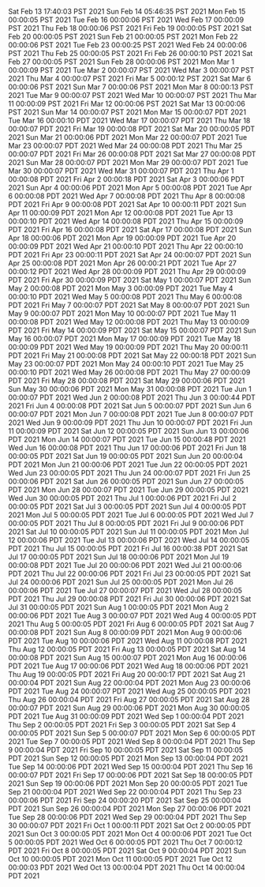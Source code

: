 Sat Feb 13 17:40:03 PST 2021
Sun Feb 14 05:46:35 PST 2021
Mon Feb 15 00:00:05 PST 2021
Tue Feb 16 00:00:06 PST 2021
Wed Feb 17 00:00:09 PST 2021
Thu Feb 18 00:00:06 PST 2021
Fri Feb 19 00:00:05 PST 2021
Sat Feb 20 00:00:05 PST 2021
Sun Feb 21 00:00:05 PST 2021
Mon Feb 22 00:00:06 PST 2021
Tue Feb 23 00:00:25 PST 2021
Wed Feb 24 00:00:06 PST 2021
Thu Feb 25 00:00:05 PST 2021
Fri Feb 26 00:00:10 PST 2021
Sat Feb 27 00:00:05 PST 2021
Sun Feb 28 00:00:06 PST 2021
Mon Mar  1 00:00:09 PST 2021
Tue Mar  2 00:00:07 PST 2021
Wed Mar  3 00:00:07 PST 2021
Thu Mar  4 00:00:07 PST 2021
Fri Mar  5 00:00:12 PST 2021
Sat Mar  6 00:00:06 PST 2021
Sun Mar  7 00:00:06 PST 2021
Mon Mar  8 00:00:13 PST 2021
Tue Mar  9 00:00:07 PST 2021
Wed Mar 10 00:00:07 PST 2021
Thu Mar 11 00:00:09 PST 2021
Fri Mar 12 00:00:06 PST 2021
Sat Mar 13 00:00:06 PST 2021
Sun Mar 14 00:00:07 PST 2021
Mon Mar 15 00:00:07 PDT 2021
Tue Mar 16 00:00:10 PDT 2021
Wed Mar 17 00:00:07 PDT 2021
Thu Mar 18 00:00:07 PDT 2021
Fri Mar 19 00:00:08 PDT 2021
Sat Mar 20 00:00:05 PDT 2021
Sun Mar 21 00:00:06 PDT 2021
Mon Mar 22 00:00:07 PDT 2021
Tue Mar 23 00:00:07 PDT 2021
Wed Mar 24 00:00:08 PDT 2021
Thu Mar 25 00:00:07 PDT 2021
Fri Mar 26 00:00:08 PDT 2021
Sat Mar 27 00:00:08 PDT 2021
Sun Mar 28 00:00:07 PDT 2021
Mon Mar 29 00:00:07 PDT 2021
Tue Mar 30 00:00:07 PDT 2021
Wed Mar 31 00:00:07 PDT 2021
Thu Apr  1 00:00:08 PDT 2021
Fri Apr  2 00:00:18 PDT 2021
Sat Apr  3 00:00:06 PDT 2021
Sun Apr  4 00:00:06 PDT 2021
Mon Apr  5 00:00:08 PDT 2021
Tue Apr  6 00:00:08 PDT 2021
Wed Apr  7 00:00:08 PDT 2021
Thu Apr  8 00:00:08 PDT 2021
Fri Apr  9 00:00:08 PDT 2021
Sat Apr 10 00:00:11 PDT 2021
Sun Apr 11 00:00:09 PDT 2021
Mon Apr 12 00:00:08 PDT 2021
Tue Apr 13 00:00:10 PDT 2021
Wed Apr 14 00:00:08 PDT 2021
Thu Apr 15 00:00:09 PDT 2021
Fri Apr 16 00:00:08 PDT 2021
Sat Apr 17 00:00:08 PDT 2021
Sun Apr 18 00:00:06 PDT 2021
Mon Apr 19 00:00:09 PDT 2021
Tue Apr 20 00:00:09 PDT 2021
Wed Apr 21 00:00:10 PDT 2021
Thu Apr 22 00:00:10 PDT 2021
Fri Apr 23 00:00:11 PDT 2021
Sat Apr 24 00:00:07 PDT 2021
Sun Apr 25 00:00:08 PDT 2021
Mon Apr 26 00:00:21 PDT 2021
Tue Apr 27 00:00:12 PDT 2021
Wed Apr 28 00:00:09 PDT 2021
Thu Apr 29 00:00:09 PDT 2021
Fri Apr 30 00:00:09 PDT 2021
Sat May  1 00:00:07 PDT 2021
Sun May  2 00:00:08 PDT 2021
Mon May  3 00:00:09 PDT 2021
Tue May  4 00:00:10 PDT 2021
Wed May  5 00:00:08 PDT 2021
Thu May  6 00:00:08 PDT 2021
Fri May  7 00:00:07 PDT 2021
Sat May  8 00:00:07 PDT 2021
Sun May  9 00:00:07 PDT 2021
Mon May 10 00:00:07 PDT 2021
Tue May 11 00:00:08 PDT 2021
Wed May 12 00:00:08 PDT 2021
Thu May 13 00:00:09 PDT 2021
Fri May 14 00:00:09 PDT 2021
Sat May 15 00:00:07 PDT 2021
Sun May 16 00:00:07 PDT 2021
Mon May 17 00:00:09 PDT 2021
Tue May 18 00:00:09 PDT 2021
Wed May 19 00:00:09 PDT 2021
Thu May 20 00:00:11 PDT 2021
Fri May 21 00:00:08 PDT 2021
Sat May 22 00:00:18 PDT 2021
Sun May 23 00:00:07 PDT 2021
Mon May 24 00:00:10 PDT 2021
Tue May 25 00:00:10 PDT 2021
Wed May 26 00:00:08 PDT 2021
Thu May 27 00:00:09 PDT 2021
Fri May 28 00:00:08 PDT 2021
Sat May 29 00:00:06 PDT 2021
Sun May 30 00:00:06 PDT 2021
Mon May 31 00:00:08 PDT 2021
Tue Jun  1 00:00:07 PDT 2021
Wed Jun  2 00:00:08 PDT 2021
Thu Jun  3 00:00:44 PDT 2021
Fri Jun  4 00:00:08 PDT 2021
Sat Jun  5 00:00:07 PDT 2021
Sun Jun  6 00:00:07 PDT 2021
Mon Jun  7 00:00:08 PDT 2021
Tue Jun  8 00:00:07 PDT 2021
Wed Jun  9 00:00:09 PDT 2021
Thu Jun 10 00:00:07 PDT 2021
Fri Jun 11 00:00:09 PDT 2021
Sat Jun 12 00:00:05 PDT 2021
Sun Jun 13 00:00:06 PDT 2021
Mon Jun 14 00:00:07 PDT 2021
Tue Jun 15 00:00:48 PDT 2021
Wed Jun 16 00:00:08 PDT 2021
Thu Jun 17 00:00:06 PDT 2021
Fri Jun 18 00:00:05 PDT 2021
Sat Jun 19 00:00:05 PDT 2021
Sun Jun 20 00:00:04 PDT 2021
Mon Jun 21 00:00:06 PDT 2021
Tue Jun 22 00:00:05 PDT 2021
Wed Jun 23 00:00:05 PDT 2021
Thu Jun 24 00:00:07 PDT 2021
Fri Jun 25 00:00:06 PDT 2021
Sat Jun 26 00:00:05 PDT 2021
Sun Jun 27 00:00:05 PDT 2021
Mon Jun 28 00:00:07 PDT 2021
Tue Jun 29 00:00:05 PDT 2021
Wed Jun 30 00:00:05 PDT 2021
Thu Jul  1 00:00:06 PDT 2021
Fri Jul  2 00:00:05 PDT 2021
Sat Jul  3 00:00:05 PDT 2021
Sun Jul  4 00:00:05 PDT 2021
Mon Jul  5 00:00:05 PDT 2021
Tue Jul  6 00:00:05 PDT 2021
Wed Jul  7 00:00:05 PDT 2021
Thu Jul  8 00:00:05 PDT 2021
Fri Jul  9 00:00:06 PDT 2021
Sat Jul 10 00:00:05 PDT 2021
Sun Jul 11 00:00:05 PDT 2021
Mon Jul 12 00:00:06 PDT 2021
Tue Jul 13 00:00:06 PDT 2021
Wed Jul 14 00:00:05 PDT 2021
Thu Jul 15 00:00:05 PDT 2021
Fri Jul 16 00:00:38 PDT 2021
Sat Jul 17 00:00:05 PDT 2021
Sun Jul 18 00:00:06 PDT 2021
Mon Jul 19 00:00:08 PDT 2021
Tue Jul 20 00:00:06 PDT 2021
Wed Jul 21 00:00:06 PDT 2021
Thu Jul 22 00:00:06 PDT 2021
Fri Jul 23 00:00:05 PDT 2021
Sat Jul 24 00:00:06 PDT 2021
Sun Jul 25 00:00:05 PDT 2021
Mon Jul 26 00:00:06 PDT 2021
Tue Jul 27 00:00:07 PDT 2021
Wed Jul 28 00:00:05 PDT 2021
Thu Jul 29 00:00:08 PDT 2021
Fri Jul 30 00:00:06 PDT 2021
Sat Jul 31 00:00:05 PDT 2021
Sun Aug  1 00:00:05 PDT 2021
Mon Aug  2 00:00:06 PDT 2021
Tue Aug  3 00:00:07 PDT 2021
Wed Aug  4 00:00:05 PDT 2021
Thu Aug  5 00:00:05 PDT 2021
Fri Aug  6 00:00:05 PDT 2021
Sat Aug  7 00:00:08 PDT 2021
Sun Aug  8 00:00:09 PDT 2021
Mon Aug  9 00:00:06 PDT 2021
Tue Aug 10 00:00:06 PDT 2021
Wed Aug 11 00:00:08 PDT 2021
Thu Aug 12 00:00:05 PDT 2021
Fri Aug 13 00:00:05 PDT 2021
Sat Aug 14 00:00:08 PDT 2021
Sun Aug 15 00:00:07 PDT 2021
Mon Aug 16 00:00:06 PDT 2021
Tue Aug 17 00:00:06 PDT 2021
Wed Aug 18 00:00:06 PDT 2021
Thu Aug 19 00:00:05 PDT 2021
Fri Aug 20 00:00:17 PDT 2021
Sat Aug 21 00:00:04 PDT 2021
Sun Aug 22 00:00:04 PDT 2021
Mon Aug 23 00:00:06 PDT 2021
Tue Aug 24 00:00:07 PDT 2021
Wed Aug 25 00:00:05 PDT 2021
Thu Aug 26 00:00:04 PDT 2021
Fri Aug 27 00:00:05 PDT 2021
Sat Aug 28 00:00:07 PDT 2021
Sun Aug 29 00:00:06 PDT 2021
Mon Aug 30 00:00:05 PDT 2021
Tue Aug 31 00:00:09 PDT 2021
Wed Sep  1 00:00:04 PDT 2021
Thu Sep  2 00:00:05 PDT 2021
Fri Sep  3 00:00:05 PDT 2021
Sat Sep  4 00:00:05 PDT 2021
Sun Sep  5 00:00:07 PDT 2021
Mon Sep  6 00:00:05 PDT 2021
Tue Sep  7 00:00:05 PDT 2021
Wed Sep  8 00:00:04 PDT 2021
Thu Sep  9 00:00:04 PDT 2021
Fri Sep 10 00:00:05 PDT 2021
Sat Sep 11 00:00:05 PDT 2021
Sun Sep 12 00:00:05 PDT 2021
Mon Sep 13 00:00:04 PDT 2021
Tue Sep 14 00:00:06 PDT 2021
Wed Sep 15 00:00:04 PDT 2021
Thu Sep 16 00:00:07 PDT 2021
Fri Sep 17 00:00:06 PDT 2021
Sat Sep 18 00:00:05 PDT 2021
Sun Sep 19 00:00:06 PDT 2021
Mon Sep 20 00:00:05 PDT 2021
Tue Sep 21 00:00:04 PDT 2021
Wed Sep 22 00:00:04 PDT 2021
Thu Sep 23 00:00:06 PDT 2021
Fri Sep 24 00:00:20 PDT 2021
Sat Sep 25 00:00:04 PDT 2021
Sun Sep 26 00:00:04 PDT 2021
Mon Sep 27 00:00:06 PDT 2021
Tue Sep 28 00:00:06 PDT 2021
Wed Sep 29 00:00:04 PDT 2021
Thu Sep 30 00:00:07 PDT 2021
Fri Oct  1 00:00:11 PDT 2021
Sat Oct  2 00:00:05 PDT 2021
Sun Oct  3 00:00:05 PDT 2021
Mon Oct  4 00:00:06 PDT 2021
Tue Oct  5 00:00:05 PDT 2021
Wed Oct  6 00:00:05 PDT 2021
Thu Oct  7 00:00:12 PDT 2021
Fri Oct  8 00:00:05 PDT 2021
Sat Oct  9 00:00:04 PDT 2021
Sun Oct 10 00:00:05 PDT 2021
Mon Oct 11 00:00:05 PDT 2021
Tue Oct 12 00:00:03 PDT 2021
Wed Oct 13 00:00:04 PDT 2021
Thu Oct 14 00:00:04 PDT 2021
